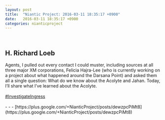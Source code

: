 ```yaml
---
layout: post
title:  "Niantic Project: 2016-03-11 18:35:17 +0900"
date:   2016-03-11 18:35:17 +0900
categories: nianticproject
---
```

<div class="shared"><br /><h2>H. Richard Loeb</h2>Agents, I pulled out every contact I could muster, including sources at all three major XM corporations, Felicia Hajra-Lee (who is currently working on a project about what happened around the Darsana Point) and asked them all a single question: What do we know about the Acolyte and Jahan. Today, I’ll share what I’ve learned about the Acolyte.<br /><br /><a rel="nofollow" class="ot-hashtag" href="https://plus.google.com/s/%23InvestigateIngress">#InvestigateIngress</a> <br /><br /></div>
- - -
[https://plus.google.com/+NianticProject/posts/dewzpcPiMt8](https://plus.google.com/+NianticProject/posts/dewzpcPiMt8)
